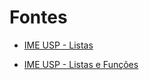 # Fontes

- [IME USP - Listas](https://panda.ime.usp.br/cc110/static/cc110/09-listas.html)

- [IME USP - Listas e Funções](https://panda.ime.usp.br/cc110/static/cc110/10-funcoes-listas.html)
